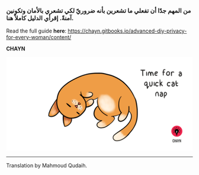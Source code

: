 ### من المهم جدًا أن تفعلي ما تشعرين بأنه ضروريّ لكي تشعري بالأمان وتكونين آمنةً. إقرأي الدليل كاملاً هنا.


Read the full guide **here**: https://chayn.gitbooks.io/advanced-diy-privacy-for-every-woman/content/

**CHAYN**

![](assets/Cat-nap--medium.gif)

---

Translation by Mahmoud Qudaih.